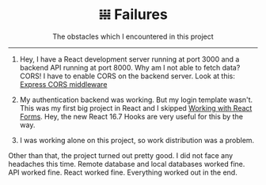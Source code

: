<div align="center">
  <h1>𝍐 Failures</h1>
  The obstacles which I encountered in this project
  <hr>
</div>

1. Hey, I have a React development server running at port 3000 and a backend API running at port 8000. Why am I not able to fetch data?
CORS! I have to enable CORS on the backend server. Look at this: [Express CORS middleware](https://expressjs.com/en/resources/middleware/cors.html)

2. My authentication backend was working. But my login template wasn't. This was my first big project in React and I skipped [Working with React Forms](https://reactjs.org/docs/forms.html).
Hey, the new React 16.7 Hooks are very useful for this by the way.

3. I was working alone on this project, so work distribution was a problem.

Other than that, the project turned out pretty good. I did not face any headaches this time. Remote database and local databases worked fine. API worked fine. React worked fine. Everything worked out in the end.
